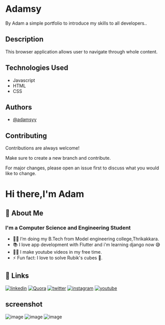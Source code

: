 
# Adamsy

By Adam a simple portfolio to introduce my skills to all developers..


## Description

 This browser application allows user to navigate through whole content.
  
## Technologies Used

- Javascript
- HTML
- CSS

## Authors
- [@adamsyy](https://github.com/adamsyy)
  
  
## Contributing

Contributions are always welcome!

Make sure to create a new branch and contribute.

For major changes, please open an issue first to discuss what you would like to change.

  
# Hi there,I'm Adam

  
## 🚀 About Me
### I'm a Computer Science and Engineering Student

- 👨‍💻 I’m doing my B.Tech from Model engineering college,Thrikakkara.
- 📚 I love app development with Flutter and i'm learning django now 😅
- 💪🏼 I make youtube videos in my free time.
- ⚡ Fun fact: I love to solve Rubik's cubes 🎱.

  
## 🔗 Links

[![linkedin](https://img.shields.io/badge/linkedin-0A66C2?style=for-the-badge&logo=linkedin&logoColor=white)](https://www.linkedin.com/in/adamsy) [![Quora](https://img.shields.io/badge/Quora-%23B92B27.svg?&style=for-the-badge&logo=Quora&logoColor=white)](https://www.quora.com/profile/Adam-Oommen-Jacob)
[![twitter](https://img.shields.io/badge/Twitter-1DA1F2?style=for-the-badge&logo=twitter&logoColor=white)]( https://twitter.com/adamsycodes?s=20&t=71AGIv0ZNkE_sFojVxxrFg) [![instagram](https://img.shields.io/badge/Instagram-E4405F?style=for-the-badge&logo=instagram&logoColor=white)]( https://www.instagram.com/adamrubiks/?hl=en)
[![youtube](https://img.shields.io/badge/YouTube-FF0000?style=for-the-badge&logo=youtube&logoColor=white)]( https://www.youtube.com/c/Adamsy)
  

## screenshot

![image](https://user-images.githubusercontent.com/70138571/198054306-73182080-99bf-4c0c-8512-cc34fb8de14f.png)
![image](https://user-images.githubusercontent.com/70138571/198054233-8f9985c0-ec82-482e-a079-a491920b188f.png)
![image](https://user-images.githubusercontent.com/70138571/197762875-eba1f770-4a82-447f-b155-6c9c5d61d515.png)
